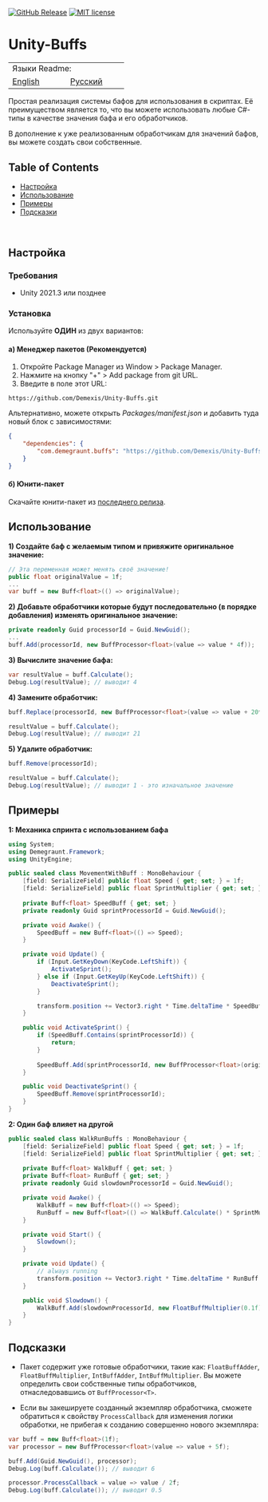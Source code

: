 [![GitHub Release](https://img.shields.io/github/v/release/Demexis/Unity-Buffs.svg)](https://github.com/Demexis/Unity-Buffs/releases/latest)
[![MIT license](https://img.shields.io/badge/license-MIT-blue.svg)](LICENSE)
# Unity-Buffs

<table>
  <tr></tr>
  <tr>
    <td colspan="3">Языки Readme:</td>
  </tr>
  <tr></tr>
  <tr>
    <td nowrap width="100">
      <a href="https://github.com/Demexis/Unity-Buffs">
        <span>English</span>
      </a>  
    </td>
    <td nowrap width="100">
      <a href="https://github.com/Demexis/Unity-Buffs/blob/main/README-RU.md">
        <span>Русский</span>
      </a>  
    </td>
  </tr>
</table>

Простая реализация системы бафов для использования в скриптах. Её преимуществом является то, что вы можете использовать любые C#-типы в качестве значения бафа и его обработчиков.

В дополнение к уже реализованным обработчикам для значений бафов, вы можете создать свои собственные.

## Table of Contents
- [Настройка](#setup)
- [Использование](#usage)
- [Примеры](#examples)
- [Подсказки](#hints)

<br>

## Настройка

### Требования

* Unity 2021.3 или позднее

### Установка

Используйте __ОДИН__ из двух вариантов:

#### а) Менеджер пакетов (Рекомендуется)
1. Откройте Package Manager из Window > Package Manager.
2. Нажмите на кнопку "+" > Add package from git URL.
3. Введите в поле этот URL:
```
https://github.com/Demexis/Unity-Buffs.git
```

Альтернативно, можете открыть *Packages/manifest.json* и добавить туда новый блок с зависимостями:

```json
{
    "dependencies": {
        "com.demegraunt.buffs": "https://github.com/Demexis/Unity-Buffs.git"
    }
}
```

#### б) Юнити-пакет
Скачайте юнити-пакет из [последнего релиза](../../releases).

## Использование
__1) Создайте баф с желаемым типом и привяжите оригинальное значение:__
```cs
// Эта переменная может менять своё значение!
public float originalValue = 1f;
...
var buff = new Buff<float>(() => originalValue);
```

__2) Добавьте обработчики которые будут последовательно (в порядке добавления) изменять оригинальное значение:__
```cs
private readonly Guid processorId = Guid.NewGuid();
...
buff.Add(processorId, new BuffProcessor<float>(value => value * 4f));
```
  
__3) Вычислите значение бафа:__
```cs
var resultValue = buff.Calculate();
Debug.Log(resultValue); // выводит 4
```
  
__4) Замените обработчик:__
```cs
buff.Replace(processorId, new BuffProcessor<float>(value => value + 20f));

resultValue = buff.Calculate();
Debug.Log(resultValue); // выводит 21
```

__5) Удалите обработчик:__
```cs
buff.Remove(processorId);

resultValue = buff.Calculate();
Debug.Log(resultValue); // выводит 1 - это изначальное значение
```

## Примеры
__1: Механика спринта с использованием бафа__

```cs
using System;
using Demegraunt.Framework;
using UnityEngine;

public sealed class MovementWithBuff : MonoBehaviour {
    [field: SerializeField] public float Speed { get; set; } = 1f;
    [field: SerializeField] public float SprintMultiplier { get; set; } = 4f;
    
    private Buff<float> SpeedBuff { get; set; }
    private readonly Guid sprintProcessorId = Guid.NewGuid();

    private void Awake() {
        SpeedBuff = new Buff<float>(() => Speed);
    }

    private void Update() {
        if (Input.GetKeyDown(KeyCode.LeftShift)) {
            ActivateSprint();
        } else if (Input.GetKeyUp(KeyCode.LeftShift)) {
            DeactivateSprint();
        }

        transform.position += Vector3.right * Time.deltaTime * SpeedBuff.Calculate();
    }

    public void ActivateSprint() {
        if (SpeedBuff.Contains(sprintProcessorId)) {
            return;
        }
        
        SpeedBuff.Add(sprintProcessorId, new BuffProcessor<float>(originalValue => originalValue * SprintMultiplier));
    }

    public void DeactivateSprint() {
        SpeedBuff.Remove(sprintProcessorId);
    }
}
```

__2: Один баф влияет на другой__
```cs
public sealed class WalkRunBuffs : MonoBehaviour {
    [field: SerializeField] public float Speed { get; set; } = 1f;
    [field: SerializeField] public float SprintMultiplier { get; set; } = 4f;
    
    private Buff<float> WalkBuff { get; set; }
    private Buff<float> RunBuff { get; set; }
    private readonly Guid slowdownProcessorId = Guid.NewGuid();

    private void Awake() {
        WalkBuff = new Buff<float>(() => Speed);
        RunBuff = new Buff<float>(() => WalkBuff.Calculate() * SprintMultiplier);
    }

    private void Start() {
        Slowdown();
    }

    private void Update() {
        // always running
        transform.position += Vector3.right * Time.deltaTime * RunBuff.Calculate();
    }

    public void Slowdown() {
        WalkBuff.Add(slowdownProcessorId, new FloatBuffMultiplier(0.1f));
    }
}
```

## Подсказки
* Пакет содержит уже готовые обработчики, такие как: `FloatBuffAdder`, `FloatBuffMultiplier`, `IntBuffAdder`, `IntBuffMultiplier`. Вы можете определить свои собственные типы обработчиков, отнаследовавшись от `BuffProcessor<T>`.

* Если вы закешируете созданный экземпляр обработчика, сможете обратиться к свойству `ProcessCallback` для изменения логики обработки, не прибегая к созданию совершенно нового экземпляра:
```cs
var buff = new Buff<float>(1f);
var processor = new BuffProcessor<float>(value => value + 5f);

buff.Add(Guid.NewGuid(), processor);
Debug.Log(buff.Calculate()); // выводит 6

processor.ProcessCallback = value => value / 2f;
Debug.Log(buff.Calculate()); // выводит 0.5
```
